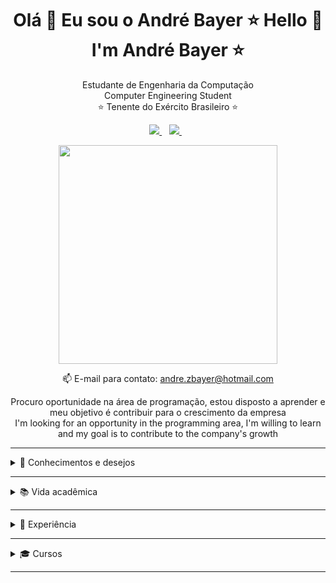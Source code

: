 <h1 align='center'>
  Olá 👋 Eu sou o André Bayer ⭐
  Hello 👋 I'm André Bayer ⭐
</h1>

<p align='center'>
  Estudante de Engenharia da Computação <br>
  Computer Engineering Student <br>
  ⭐ Tenente do Exército Brasileiro ⭐
</p>



<p align='center'>
  
  <a href="https://www.linkedin.com/in/andr%C3%A9-bayer-757840201/">
    <img src="https://img.shields.io/badge/linkedin-%230077B5.svg?&style=for-the-badge&logo=linkedin&logoColor=white" />
  </a>&nbsp;&nbsp;
  <a href="https://instagram.com/andrezbayer">
    <img src="https://img.shields.io/badge/instagram-%23E4405F.svg?&style=for-the-badge&logo=instagram&logoColor=white" />        
  </a>&nbsp;&nbsp;
  
</p>

<p align='center'>
  <a href="#"><img src="https://github-readme-stats.vercel.app/api?username=andbayer&show_icons=true&count_private=true&theme=dark" width="350"></a>
</p>

<p align='center'>
  📫 E-mail para contato: <a href='mailto:andre.zbayer@hotmail.com'>andre.zbayer@hotmail.com</a>
</p>

<p align='center'>
  Procuro oportunidade na área de programação, estou disposto a aprender e meu objetivo é contribuir para o crescimento da empresa<br>
  I'm looking for an opportunity in the programming area, I'm willing to learn and my goal is to contribute to the company's growth<br>
</p>

<hr>
<details>
  <summary>📃 Conhecimentos e desejos</summary>
   
   - 💹 **Mente empreendedora** - Forte desejo de empreender, criar algo e liderar equipes.
       
   
   - 🤖 **Python** - Minha linguagem favorita.<br>
          - Inteligência Artificial utilizando TensorFlow, Keras, entre outros<br>
          - Ciência de Dados utilizando Pandas, Numpy e afins<br>
          - Desenvolvimento de Bots com PyAutoGUI e Selenium<br>
          - Sites com Flask e Django<br>
          - Reconhecimento de imagem e voz<br>
   
   - 🤑 **Investimentos** - Gosto de investir e estudar sobre.<br>
          - Investimentos em FIIS<br>
          - Investimentos em Ações Brasileiras<br>
          - Investimentos em Ações Americanas<br>
          - Investimentos em Renda Fixa, Prefixada e Pósfixada
          
   - 📚 **Livros** - Acredito que a leitura nos transmite muito conhecimento.<br>
          - Os segredos da Mente Milionária<br>
          - Pai Rico, Pai Pobre<br>
          - A startup Enxuta<br>
          - Uma lição de Coragem<br>
          - A Revolução dos Bichos<br>
          - Elon Musk - Como o CEO bilionário está moldando o futuro<br> 
  
   
</details>
<hr>
<details>
  <summary>📚 Vida acadêmica</summary>

<br><p>Iniciei a faculdade em Curitiba-PR, devido a minha profissão (militar) fui transferido para Lages-SC onde vou concluir Ciência da Computação.</p>

- 📖 **Engenharia da Computação (Trancado)**\
📆 2019 - 2021\
📍 **Pontíficia Universidade Católica** - Curitiba-PR, Brasil

- 📖 **Inglês**\
📆 2022 - 2024\
📍 **Rockfeller Cristo Rei** - Curitiba-PR, Brasil

- 📖 **Ciência da Computação (Em curso: 5º período)**\
📆 2021 - 2024\
📍 **Centro Universitário Facvest** - Lages-SC, Brasil
</details>
<hr>
<details>
  <summary>🧳 Experiência</summary>
  <br><p>Atualmente sou Tenente do Exército. Chefe do Setor Financeiro de um Batalhão de Engenharia, contando com uma equipe de 8 (oito) pessoas, me agregando muita experiência de Gestão de pessoas e liderança. Realizei trabalhos Freelancer para um escritório de advocacia em Lages-SC, conseguindo larga experiência em utilizar Python para automatizar tarefas repetitivas do ambiente de trabalho.</p>
  
  - 👨‍💻 **Auxiliar Escritório de Contabilidade**\
📆 2016 - 2019\
📍 **WBBayer** - Curitiba/PR, Brasil

  - 👨‍💻 **Oficial - 2º Tenente - Chefe do Setor Financeiro**\
📆 2020 - atual\
📍 **1º Batalhão Ferroviário** - Lages/SC, Brasil

- 👨‍💻 **Freelancer Desenvolvimento de Bots em Python**\
📆 2022\
📍 **Escritório de Advocacia** - Lages/SC, Brasil

</details><hr>

<details>
  <summary>🎓 Cursos</summary>

  - 🐍 **Python Impressionador - Hashtag Programação (COMPLETO)**<br>
          - Python do básico ao avançado<br>
          - Lógica de programaçãoe<br>
          - Frameworks<br>
          - Automação<br>
          - Sites<br>
          - IA<br> 
          - Ciência de Dados <br>

  -  📈 **Desenvolvimento Web Completo - Udemy (EM PROGRESSO)**<br>
          - HTML, CSS, Bootstrap<br>
          - PHP<br>
          - JQuery<br>
          - MySQL<br>
  
  -  💰 **Mestres do Capitalismo - Clube do Valor (EM PROGRESSO)**<br>
          - Gerenciar patrimônio<br>
          - Agregar valor ao mercado<br>
          - Investimentos<br>

</details><hr>
